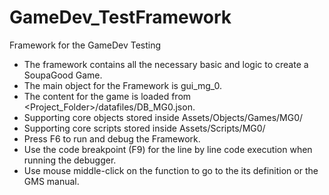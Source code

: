 # GameDev_TestFramework

Framework for the GameDev Testing

- The framework contains all the necessary basic and logic to create a SoupaGood Game. 
- The main object for the Framework is gui_mg_0.
- The content for the game is loaded from <Project_Folder>/datafiles/DB_MG0.json.
- Supporting core objects stored inside Assets/Objects/Games/MG0/
- Supporting core scripts stored inside Assets/Scripts/MG0/
- Press F6 to run and debug the Framework.
- Use the code breakpoint (F9) for the line by line code execution when running the debugger.
- Use mouse middle-click on the function to go to the its definition or the GMS manual.
